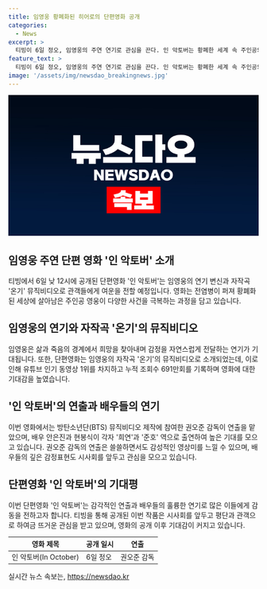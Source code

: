 ```yaml
---
title: 임영웅 황폐화된 히어로의 단편영화 공개
categories:
  - News
excerpt: >
  티빙이 6일 정오, 임영웅의 주연 연기로 관심을 끈다. 인 악토버는 황폐한 세계 속 주인공의 이야기로, 임영웅은 삶과 죽음 사이에서 피어나는 희망을 그려 왔다. 자작곡 ‘온기’의 뮤직비디오로 먼저 소개되어 유튜브에서 큰 인기를 끌며, 691만 회 조회수를 기록했다. BTS 뮤직비디오 제작에 참여한 권오준 감독의 연출과 안은진, 현봉식의 출연으로 감동을 예고한다.
feature_text: >
  티빙이 6일 정오, 임영웅의 주연 연기로 관심을 끈다. 인 악토버는 황폐한 세계 속 주인공의 이야기로, 임영웅은 삶과 죽음 사이에서 피어나는 희망을 그려 왔다. 자작곡 ‘온기’의 뮤직비디오로 먼저 소개되어 유튜브에서 큰 인기를 끌며, 691만 회 조회수를 기록했다. BTS 뮤직비디오 제작에 참여한 권오준 감독의 연출과 안은진, 현봉식의 출연으로 감동을 예고한다.
image: '/assets/img/newsdao_breakingnews.jpg'
---
```


<p><img src="/assets/img/newsdao_breakingnews.jpg" alt="flaretime 속보" /></p>

<h2 data-ke-size="size26">임영웅 주연 단편 영화 '인 악토버' 소개</h2>

<p data-ke-size="size16">티빙에서 6일 낮 12시에 공개된 단편영화 '인 악토버'는 임영웅의 연기 변신과 자작곡 '온기' 뮤직비디오로 관객들에게 여운을 전할 예정입니다. 영화는 전염병이 퍼져 황폐화된 세상에 살아남은 주인공 영웅이 다양한 사건을 극복하는 과정을 담고 있습니다.</p>

<h2 data-ke-size="size26">임영웅의 연기와 자작곡 '온기'의 뮤직비디오</h2>

<p data-ke-size="size16">임영웅은 삶과 죽음의 경계에서 희망을 찾아내며 감정을 자연스럽게 전달하는 연기가 기대됩니다. 또한, 단편영화는 임영웅의 자작곡 '온기'의 뮤직비디오로 소개되었는데, 이로 인해 유튜브 인기 동영상 1위를 차지하고 누적 조회수 691만회를 기록하며 영화에 대한 기대감을 높였습니다.</p>

<h2 data-ke-size="size26">'인 악토버'의 연출과 배우들의 연기</h2>

<p data-ke-size="size16">이번 영화에서는 방탄소년단(BTS) 뮤직비디오 제작에 참여한 권오준 감독이 연출을 맡았으며, 배우 안은진과 현봉식이 각자 '희연'과 '준호' 역으로 출연하여 높은 기대를 모으고 있습니다. 권오준 감독의 연출은 쓸쓸하면서도 감성적인 영상미를 느낄 수 있으며, 배우들의 깊은 감정표현도 시사회를 앞두고 관심을 모으고 있습니다.</p>

<h2 data-ke-size="size26">단편영화 '인 악토버'의 기대평</h2>

<p data-ke-size="size16">이번 단편영화 '인 악토버'는 감각적인 연출과 배우들의 훌륭한 연기로 많은 이들에게 감동을 전하고자 합니다. 티빙을 통해 공개된 이번 작품은 시사회를 앞두고 평단과 관객으로 하여금 뜨거운 관심을 받고 있으며, 영화의 공개 이후 기대감이 커지고 있습니다.</p>

<table>
    <thead>
        <tr>
            <th>영화 제목</th>
            <th>공개 일시</th>
            <th>연출</th>
        </tr>
    </thead>
    <tbody>
        <tr>
            <td>인 악토버(In October)</td>
            <td>6일 정오</td>
            <td>권오준 감독</td>
        </tr>
    </tbody>
</table>
실시간 뉴스 속보는, <a href="https://newsdao.kr" rel="dofollow">https://newsdao.kr</a>


